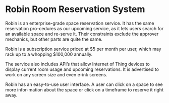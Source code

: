 # Robin Room Reservation System
Robin is an enterprise-grade space reservation service. It has the same reservation pro-cedures as our upcoming service, as it lets users search for an available space and re-serve it. Their constraints exclude the approver mechanics, but other parts are quite the same.

Robin is a subscription service priced at $5 per month per user, which may rack up to a whopping $100,000 annually.

The service also includes API’s that allow Internet of Thing devices to display current room usage and upcoming reservations. It is advertised to work on any screen size and even e-ink screens.

Robin has an easy-to-use user interface. A user can click on a space to see more infor-mation about the space or click on a timeframe to reserve it right away.
